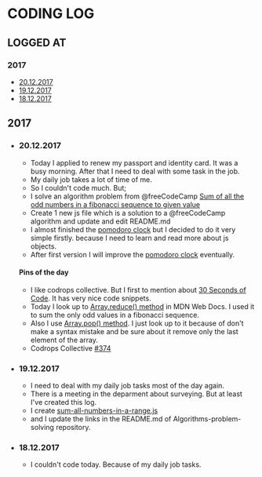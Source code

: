 # CODING LOG
## LOGGED AT
### 2017
* [20.12.2017](#20122017)
* [19.12.2017](#19122017)
* [18.12.2017](#19122017)

## 2017

- ### 20.12.2017
  - Today I applied to renew my passport and identity card. It was a busy morning. After that I need to deal with some task in the job.
  - My daily job takes a lot of time of me.
  - So I couldn't code much. But;
  - I solve an algorithm problem from @freeCodeCamp [Sum of all the odd numbers in a fibonacci sequence to given value](https://github.com/akto/algorithms-problem-solving/blob/master/sum-of-all-odd-fibonacci-sequence-to-given-value.js)
  - Create 1 new js file which is a solution to a @freeCodeCamp algorithm and update and edit README.md
  - I almost finished the [pomodoro clock](https://codepen.io/egemen/pen/zPzJQp) but I decided to do it very simple firstly.
    because I need to learn and read more about js objects.
  - After first version I will improve the [pomodoro clock](https://codepen.io/egemen/pen/zPzJQp) eventually.
  #### Pins of the day
  - I like codrops collective. But I first to mention about [30 Seconds of Code](https://github.com/Chalarangelo/30-seconds-of-code). It has very nice code snippets.
  - Today I look up to [Array.reduce() method](https://developer.mozilla.org/en-US/docs/Web/JavaScript/Reference/Global_Objects/Array/Reduce) in MDN Web Docs. I used it to sum the only odd values in a fibonacci sequence. 
  - Also I use [Array.pop() method](https://developer.mozilla.org/en-US/docs/Web/JavaScript/Reference/Global_Objects/Array/pop). I just look up to it because of don't make a syntax mistake and be sure about it remove only the last element of the array.
  - Codrops Collective [#374](https://tympanus.net/codrops/collective/collective-374/)
  
- ### 19.12.2017
  - I need to deal with my daily job tasks most of the day again.
  - There is a meeting in the deparment about surveying. But at least I've created this log.
  - I create [sum-all-numbers-in-a-range.js](https://github.com/akto/algorithms-problem-solving/blob/master/sum-all-numbers-in-a-range.js)
  - and I update the links in the README.md of Algorithms-problem-solving repository.

- ### 18.12.2017
  - I couldn't code today. Because of my daily job tasks.
